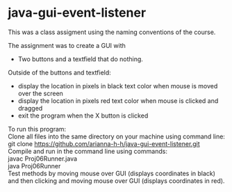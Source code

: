 # java-gui-event-listener


This was a class assigment using the naming conventions of the course. 

The assignment was to create a GUI with 
 - Two buttons and a textfield that do nothing.

Outside of the buttons and textfield: 
- display the location in pixels in black text color when mouse is moved over the screen 
- display the location in pixels red text color when mouse is clicked and dragged
- exit the program when the X button is clicked 

To run this program: <br>
Clone all files into the same directory on your machine using command line: <br>
git clone https://github.com/arianna-h-h/java-gui-event-listener.git<br>
Compile and run in the command line using commands:<br>
javac Proj06Runner.java <br>
java Proj06Runner  <br>
Test methods by moving mouse over GUI (displays coordinates in black) <br>
and then clicking and moving mouse over GUI (displays coordinates in red).

